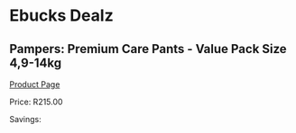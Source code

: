 
# Ebucks Dealz
## Pampers: Premium Care Pants - Value Pack Size 4,9-14kg
[Product Page](https://www.ebucks.com/web/shop/productSelected.do?prodId=1204709021&catId=1186088243)

Price: R215.00

Savings: 


	